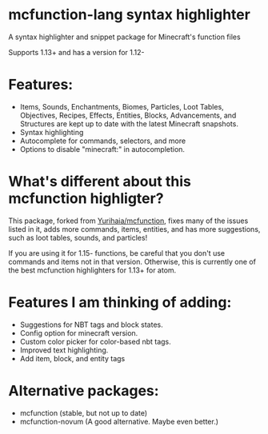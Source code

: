 # mcfunction-lang syntax highlighter

A syntax highlighter and snippet package for Minecraft's function files

Supports 1.13+ and has a version for 1.12-

# Features:

- Items, Sounds, Enchantments, Biomes, Particles, Loot Tables, Objectives, Recipes, Effects, Entities, Blocks, Advancements, and Structures are kept up to date with the latest Minecraft snapshots.
- Syntax highlighting
- Autocomplete for commands, selectors, and more
- Options to disable "minecraft:" in autocompletion.

# What's different about this mcfunction highligter?

This package, forked from [Yurihaia/mcfunction](https://github.com/Yurihaia/mcfunction), fixes many of the issues listed in it, adds more commands, items, entities, and has more suggestions, such as loot tables, sounds, and particles!

If you are using it for 1.15- functions, be careful that you don't use commands and items not in that version. Otherwise, this is currently one of the best mcfunction highlighters for 1.13+ for atom.

# Features I am thinking of adding:

- Suggestions for NBT tags and block states.
- Config option for minecraft version.
- Custom color picker for color-based nbt tags.
- Improved text highlighting.
- Add item, block, and entity tags

# Alternative packages:
- mcfunction (stable, but not up to date)
- mcfunction-novum (A good alternative. Maybe even better.)
